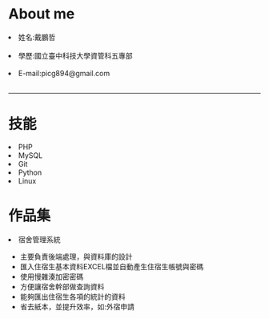 
<!DOCTYPE html>
<html>
  <head>
    <meta charset="utf-8">
  </head>
  <body>
    <h1>About me</h1>
    <li>姓名:戴鵬哲</li></br>
    <li>學歷:國立臺中科技大學資管科五專部</li></br>
    <li>E-mail:picg894@gmail.com</li></br>
    <hr>
    <h1>技能</h1>
    <li>PHP</li>
    <li>MySQL</li>
    <li>Git</li>
    <li>Python</li>
    <li>Linux</li>
    <h1>作品集</h1>
    <li>宿舍管理系統</li>
    <ul>
    <li>主要負責後端處理，與資料庫的設計</li>
    <li>匯入住宿生基本資料EXCEL檔並自動產生住宿生帳號與密碼</li>
    <li>使用慢雜湊加密密碼</li>
    <li>方便讓宿舍幹部做查詢資料</li>
    <li>能夠匯出住宿生各項的統計的資料</li>
    <li>省去紙本，並提升效率，如:外宿申請</li>
    </ul>
  </body>
</html>
